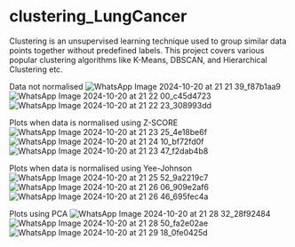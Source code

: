 # clustering_LungCancer
 Clustering is an unsupervised learning technique used to group similar data points together without predefined labels. This project covers various popular clustering algorithms like K-Means, DBSCAN, and Hierarchical Clustering etc.

Data not normalised
![WhatsApp Image 2024-10-20 at 21 21 39_f87b1aa9](https://github.com/user-attachments/assets/b26649d5-acd0-46bb-a34e-1c2bd8b48e54)
![WhatsApp Image 2024-10-20 at 21 22 00_c45d4723](https://github.com/user-attachments/assets/d4057c29-f96c-435f-a1cb-4e36e38c63d5)
![WhatsApp Image 2024-10-20 at 21 22 23_308993dd](https://github.com/user-attachments/assets/8675782a-d39f-4123-ad4c-ae8fc99ea3dd)

Plots when data is normalised using Z-SCORE
![WhatsApp Image 2024-10-20 at 21 23 25_4e18be6f](https://github.com/user-attachments/assets/3cef3b48-9e3f-4066-8451-391faf747350)
![WhatsApp Image 2024-10-20 at 21 24 10_bf72fd0f](https://github.com/user-attachments/assets/56140c20-ec96-4a2b-b7f1-911d9c707532)
![WhatsApp Image 2024-10-20 at 21 23 47_f2dab4b8](https://github.com/user-attachments/assets/2e1c943f-717a-43e8-a028-bfc09a7e484d)

Plots when data is normalised using Yee-Johnson 
![WhatsApp Image 2024-10-20 at 21 25 52_9a2219c7](https://github.com/user-attachments/assets/cef460aa-0d52-481a-94ad-f0e1768d9435)
![WhatsApp Image 2024-10-20 at 21 26 06_909e2af6](https://github.com/user-attachments/assets/346a807a-ea6e-4819-b03d-0b4c1bef7f20)
![WhatsApp Image 2024-10-20 at 21 26 46_695fec4a](https://github.com/user-attachments/assets/7ae7a3f4-1218-4f81-b2b5-19c8c0ed4302)

Plots using PCA
![WhatsApp Image 2024-10-20 at 21 28 32_28f92484](https://github.com/user-attachments/assets/40787643-5297-4fac-b51b-9537c01a7b8f)
![WhatsApp Image 2024-10-20 at 21 28 50_fa2e02ae](https://github.com/user-attachments/assets/733c779e-864c-4021-b59c-53060330595b)
![WhatsApp Image 2024-10-20 at 21 29 18_0fe0425d](https://github.com/user-attachments/assets/fd2f1c0d-f861-4826-9e5a-a80f60b9fc9f)

